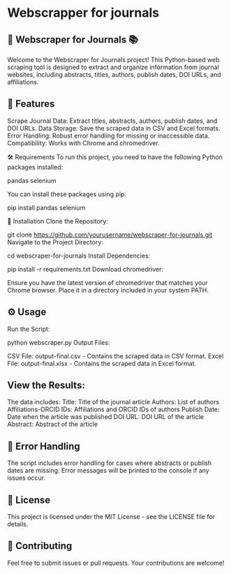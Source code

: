 # Webscrapper for journals

## 📰 Webscraper for Journals 📚
Welcome to the Webscraper for Journals project! This Python-based web scraping tool is designed to extract and organize information from journal websites, including abstracts, titles, authors, publish dates, DOI URLs, and affiliations.

## 🚀 Features
Scrape Journal Data: Extract titles, abstracts, authors, publish dates, and DOI URLs.
Data Storage: Save the scraped data in CSV and Excel formats.
Error Handling: Robust error handling for missing or inaccessible data.
Compatibility: Works with Chrome and chromedriver.

🛠️ Requirements
To run this project, you need to have the following Python packages installed:


pandas
selenium

You can install these packages using pip:

pip install  pandas selenium

🔧 Installation
Clone the Repository:

git clone https://github.com/yourusername/webscraper-for-journals.git
Navigate to the Project Directory:

cd webscraper-for-journals
Install Dependencies:

pip install -r requirements.txt
Download chromedriver:

Ensure you have the latest version of chromedriver that matches your Chrome browser. Place it in a directory included in your system PATH.

## ⚙️ Usage

Run the Script:

python webscraper.py
Output Files:

CSV File: output-final.csv - Contains the scraped data in CSV format.
Excel File: output-final.xlsx - Contains the scraped data in Excel format.

## View the Results:

The data includes:
Title: Title of the journal article
Authors: List of authors
Affiliations-ORCID IDs: Affiliations and ORCID IDs of authors
Publish Date: Date when the article was published
DOI URL: DOI URL of the article
Abstract: Abstract of the article

## 🚧 Error Handling
The script includes error handling for cases where abstracts or publish dates are missing. Error messages will be printed to the console if any issues occur.

## 📜 License
This project is licensed under the MIT License - see the LICENSE file for details.

## 🤝 Contributing
Feel free to submit issues or pull requests. Your contributions are welcome!

